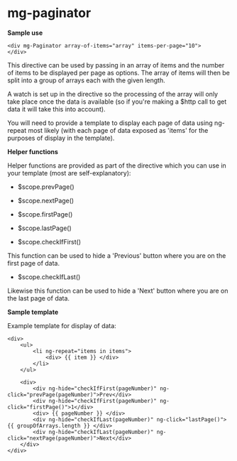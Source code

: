 mg-paginator
============

**Sample use**

    <div mg-Paginator array-of-items="array" items-per-page="10">
    </div>
    
This directive can be used by passing in an array of items and the number of items to be displayed per page as options. The array of items will then be split into a group of arrays each with the given length.

A watch is set up in the directive so the processing of the array will only take place once the data is available (so if you're making a $http call to get data it will take this into account).

You will need to provide a template to display each page of data using ng-repeat most likely (with each page of data exposed as 'items' for the purposes of display in the template). 

**Helper functions**

Helper functions are provided as part of the directive which you can use in your template (most are self-explanatory):

- $scope.prevPage()

- $scope.nextPage()
    
- $scope.firstPage()

- $scope.lastPage()

- $scope.checkIfFirst()
    
This function can be used to hide a 'Previous' button where you are on the first page of data.

- $scope.checkIfLast()

Likewise this function can be used to hide a 'Next' button where you are on the last page of data. 

**Sample template**

Example template for display of data:

    <div>
        <ul>
            <li ng-repeat="items in items">
                <div> {{ item }} </div>
            </li>
        </ul>

        <div>
            <div ng-hide="checkIfFirst(pageNumber)" ng-click="prevPage(pageNumber)">Prev</div>
            <div ng-hide="checkIfFirst(pageNumber)" ng-click="firstPage()">1</div>
            <div> {{ pageNumber }} </div>
            <div ng-hide="checkIfLast(pageNumber)" ng-click="lastPage()"> {{ groupOfArrays.length }} </div>
            <div ng-hide="checkIfLast(pageNumber)" ng-click="nextPage(pageNumber)">Next</div>
        </div>
    </div>
